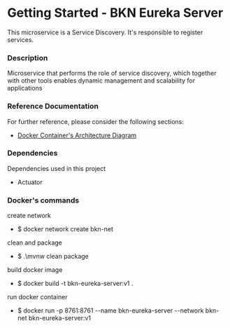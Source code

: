 # Getting Started - BKN Eureka Server
This microservice is a Service Discovery. It's responsible to register services.

### Description
Microservice that performs the role of service discovery, which together with other tools enables dynamic management and scalability for applications

### Reference Documentation
For further reference, please consider the following sections:

* [Docker Container's Architecture Diagram](https://github.com/fernandooliveira19/bookings-architecture-diagram) 

### Dependencies

Dependencies used in this project


* Actuator



### Docker's commands



create network

* $ docker network create bkn-net

clean and package

* $ .\mvnw clean package 

build docker image

* $ docker build -t bkn-eureka-server:v1 .

run docker container

* $ docker run -p 8761:8761 --name bkn-eureka-server --network bkn-net bkn-eureka-server:v1





